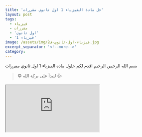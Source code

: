 ```yaml
---
title: 'حل مادة الفيزياء 1 اول ثانوي مقررات'
layout: post
tags:
  - فيزياء
  - مقررات
  - 'اول ثانوي'
  - 'فيزياء 1'
image: /assets/img/فيزياء-اول-ثانوي-ف2.jpg
excerpt_separator: '<!--more-->'
category: 
---
```

بسم الله الرحمن الرحيم 
اقدم لكم حلول مادة الفيزياء 1 اول ثانوي مقررات 
> &copy; لنبدأ على بركة الله :+1:

<!--more-->
<iframe src="https://el3zahaby.github.io/assets/files/fizia1.pdf"></iframe>


